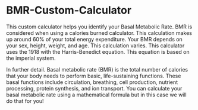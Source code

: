 # BMR-Custom-Calculator
This custom calculator helps you identify your Basal Metabolic Rate. 
BMR is considered when using a calories burned calculator. 
This calculation makes up around 60% of your total energy expenditure. 
Your BMR depends on your sex, height, weight, and age. This calculation varies.
This calculator uses the 1918 with the Harris-Benedict equation. This equation is based on the imperial system.

In further detail. Basal metabolic rate (BMR) is the total number of calories that your body needs to perform basic, life-sustaining functions.
These basal functions include circulation, breathing, cell production, nutrient processing, protein synthesis, and ion transport.
You can calculate your basal metabolic rate using a mathematical formula but in this case we will do that for you!
